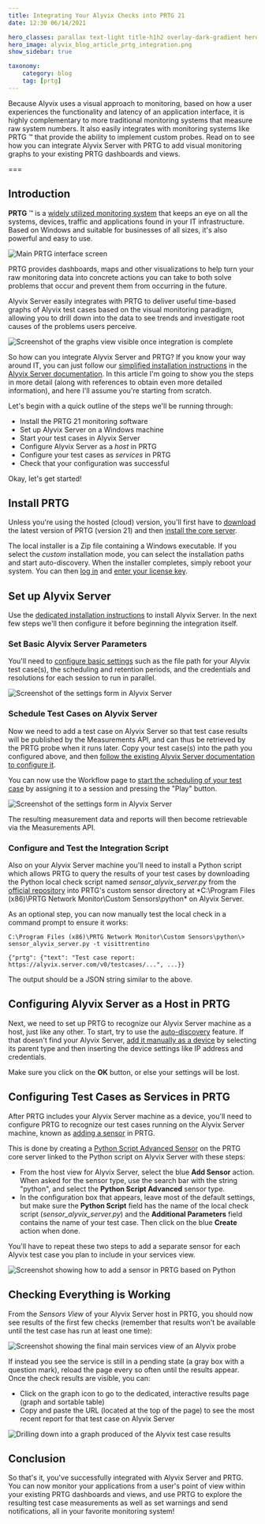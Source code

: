 ```yaml
---
title: Integrating Your Alyvix Checks into PRTG 21
date: 12:30 06/14/2021

hero_classes: parallax text-light title-h1h2 overlay-dark-gradient hero-large
hero_image: alyvix_blog_article_prtg_integration.png
show_sidebar: true

taxonomy:
    category: blog
    tag: [prtg]
---
```


Because Alyvix uses a visual approach to monitoring, based on how a user experiences the functionality and latency of an application interface, it is highly complementary to more traditional monitoring systems that measure raw system numbers. It also easily integrates with monitoring systems like PRTG &#8482; that provide the ability to implement custom probes. Read on to see how you can integrate Alyvix Server with PRTG to add visual monitoring graphs to your existing PRTG dashboards and views.

===

## Introduction

**PRTG** &#8482; is a [widely utilized monitoring system](https://paessler.com/prtg/) that keeps an eye on all the systems, devices, traffic and applications found in your IT infrastructure. Based on Windows and suitable for businesses of all sizes, it's also powerful and easy to use.

![Main PRTG interface screen](alyvix_blog_article_prtg_integration_01.png)

PRTG provides dashboards, maps and other visualizations to help turn your raw monitoring data into concrete actions you can take to both solve problems that occur and prevent them from occurring in the future.

Alyvix Server easily integrates with PRTG to deliver useful time-based graphs of Alyvix test cases based on the visual monitoring paradigm, allowing you to drill down into the data to see trends and investigate root causes of the problems users perceive.

![Screenshot of the graphs view visible once integration is complete](alyvix_blog_article_prtg_integration_02.png)

So how can you integrate Alyvix Server and PRTG? If you know your way around IT, you can just follow our [simplified installation instructions](https://alyvix.com/learn/server/monitoring_integrations/prtg_integration.html) in the [Alyvix Server documentation](https://alyvix.com/learn/server/index.html). In this article I'm going to show you the steps in more detail (along with references to obtain even more detailed information), and here I'll assume you're starting from scratch.

Let's begin with a quick outline of the steps we'll be running through:
* Install the PRTG 21 monitoring software
* Set up Alyvix Server on a Windows machine
* Start your test cases in Alyvix Server
* Configure Alyvix Server as a *host* in PRTG
* Configure your test cases as *services* in PRTG
* Check that your configuration was successful

Okay, let's get started!


## Install PRTG

Unless you're using the hosted (cloud) version, you'll first have to [download](https://www.paessler.com/manuals/prtg/download) the latest version of PRTG (version 21) and then [install the core server](https://www.paessler.com/manuals/prtg/install_a_prtg_core_server).

The local installer is a Zip file containing a Windows executable. If you select the *custom* installation mode, you can select the installation paths and start auto-discovery. When the installer completes, simply reboot your system. You can then [log in](https://www.paessler.com/manuals/prtg/login) and [enter your license key](https://www.paessler.com/manuals/prtg/enter_license_key).


## Set up Alyvix Server

Use the [dedicated installation instructions](https://alyvix.com/learn/server/install.html) to install Alyvix Server. In the next few steps we'll then configure it before beginning the integration itself.


### Set Basic Alyvix Server Parameters

You'll need to [configure basic settings](https://alyvix.com/learn/server/session_management.html#session-management-settings) such as the file path for your Alyvix test case(s), the scheduling and retention periods, and the credentials and resolutions for each session to run in parallel.

![Screenshot of the settings form in Alyvix Server](alyvix_blog_article_prtg_integration_03.png)


### Schedule Test Cases on Alyvix Server

Now we need to add a test case on Alyvix Server so that test case results will be published by the Measurements API, and can thus be retrieved by the PRTG probe when it runs later. Copy your test case(s) into the path you configured above, and then [follow the existing Alyvix Server documentation to configure it](https://alyvix.com/learn/server/session_management.html#session-management-test-cases).

You can now use the Workflow page to [start the scheduling of your test case](https://alyvix.com/learn/server/test_case_scheduling.html#test-case-flow-assignment) by assigning it to a session and pressing the "Play" button.

![Screenshot of the settings form in Alyvix Server](alyvix_blog_article_prtg_integration_04.png)

The resulting measurement data and reports will then become retrievable via the Measurements API.


### Configure and Test the Integration Script

Also on your Alyvix Server machine you'll need to install a Python script which allows PRTG to query the results of your test cases by downloading the Python local check script named *sensor_alyvix_server.py* from the [official repository](https://github.com/franzmelchiori/alyvix_server_prtg) into PRTG's custom sensor directory at *C:\Program Files (x86)\PRTG Network Monitor\Custom Sensors\python\* on Alyvix Server.

As an optional step, you can now manually test the local check in a command prompt to ensure it works:

```
C:\Program Files (x86)\PRTG Network Monitor\Custom Sensors\python\> sensor_alyvix_server.py -t visittrentino

{"prtg": {"text": "Test case report: https://alyvix.server.com/v0/testcases/...", ...}}
```

The output should be a JSON string similar to the above.


## Configuring Alyvix Server as a Host in PRTG

Next, we need to set up PRTG to recognize our Alyvix Server machine as a host, just like any other. To start, try to use the [auto-discovery](https://www.paessler.com/manuals/prtg/auto_discovery) feature. If that doesn't find your Alyvix Server, [add it manually as a device](https://www.paessler.com/manuals/prtg/add_a_device) by selecting its parent type and then inserting the device settings like IP address and credentials.

Make sure you click on the **OK** button, or else your settings will be lost.


## Configuring Test Cases as Services in PRTG

After PRTG includes your Alyvix Server machine as a device, you'll need to configure PRTG to recognize our test cases running on the Alyvix Server machine, known as [adding a sensor](https://www.paessler.com/manuals/prtg/add_a_sensor) in PRTG.

This is done by creating a [Python Script Advanced Sensor](https://www.paessler.com/manuals/prtg/python_script_advanced_sensor) on the PRTG core server linked to the Python script on Alyvix Server with these steps:

* From the host view for Alyvix Server, select the blue **Add Sensor** action. When asked for the sensor type, use the search bar with the string "python", and select the **Python Script Advanced** sensor type.
* In the configuration box that appears, leave most of the default settings, but make sure the **Python Script** field has the name of the local check script (*sensor_alyvix_server.py*) and the **Additional Parameters** field contains the name of your test case. Then click on the blue **Create** action when done.

You'll have to repeat these two steps to add a separate sensor for each Alyvix test case you plan to include in your services view.

![Screenshot showing how to add a sensor in PRTG based on Python](alyvix_blog_article_prtg_integration_05.png)


## Checking Everything is Working

From the *Sensors View* of your Alyvix Server host in PRTG, you should now see results of the first few checks (remember that results won't be available until the test case has run at least one time):

![Screenshot showing the final main services view of an Alyvix probe](alyvix_blog_article_prtg_integration_06.png)

If instead you see the service is still in a pending state (a gray box with a question mark), reload the page every so often until the results appear. Once the check results are visible, you can:

* Click on the graph icon to go to the dedicated, interactive results page (graph and sortable table)
* Copy and paste the URL (located at the top of the page) to see the most recent report for that test case on Alyvix Server

![Drilling down into a graph produced of the Alyvix test case results](alyvix_blog_article_prtg_integration_02.png)


## Conclusion

So that's it, you've successfully integrated with Alyvix Server and PRTG. You can now monitor your applications from a user's point of view within your existing PRTG dashboards and views, and use PRTG to explore the resulting test case measurements as well as set warnings and send notifications, all in your favorite monitoring system!
